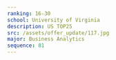 ```yaml
---
ranking: 16-30
school: University of Virginia
description: US TOP25
src: /assets/offer_update/117.jpg
major: Business Analytics
sequence: 81
---
```

